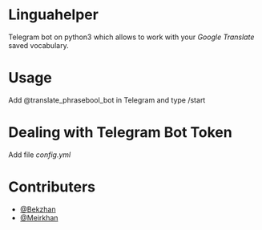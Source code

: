 # Linguahelper
Telegram bot on python3 which allows to work with your *Google Translate* saved vocabulary.

# Usage
Add @translate_phrasebool_bot in Telegram and type /start


# Dealing with Telegram Bot Token
Add file *config.yml*

# Contributers
- [@Bekzhan](https://github.com/Bekzhannn)
- [@Meirkhan](https://github.com/meirelop)
